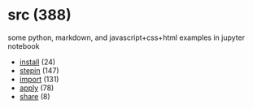 # src (388)
some python, markdown, and javascript+css+html examples in jupyter notebook

+ [install](install/README.md) (24)
+ [stepin](stepin/README.md) (147)
+ [import](import/README.md) (131)
+ [apply](apply/README.md) (78)
+ [share](share/README.md) (8)
